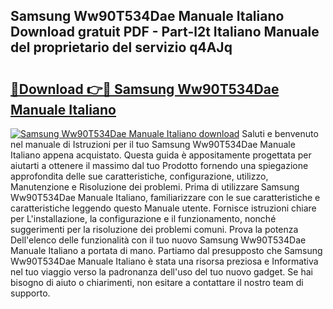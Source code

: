 ## Samsung Ww90T534Dae Manuale Italiano Download gratuit PDF - Part-l2t Italiano Manuale del proprietario del servizio q4AJq

# <h2><a href="http://dfaowds.blite.top/?on=Samsung+Ww90T534Dae+Manuale+Italiano">🔗Download 👉🔴 Samsung Ww90T534Dae Manuale Italiano</a></h2>

[![Samsung Ww90T534Dae Manuale Italiano download](https://i.imgur.com/lujVjoI.png)](http://dfaowds.blite.top/?on=Samsung+Ww90T534Dae+Manuale+Italiano)
Saluti e benvenuto nel manuale di Istruzioni per il tuo Samsung Ww90T534Dae Manuale Italiano appena acquistato. Questa guida è appositamente progettata per aiutarti a ottenere il massimo dal tuo Prodotto fornendo una spiegazione approfondita delle sue caratteristiche, configurazione, utilizzo, Manutenzione e Risoluzione dei problemi. Prima di utilizzare Samsung Ww90T534Dae Manuale Italiano, familiarizzare con le sue caratteristiche e caratteristiche leggendo questo Manuale utente. Fornisce istruzioni chiare per L'installazione, la configurazione e il funzionamento, nonché suggerimenti per la risoluzione dei problemi comuni. Prova la potenza Dell'elenco delle funzionalità con il tuo nuovo Samsung Ww90T534Dae Manuale Italiano a portata di mano. Partiamo dal presupposto che Samsung Ww90T534Dae Manuale Italiano è stata una risorsa preziosa e Informativa nel tuo viaggio verso la padronanza dell'uso del tuo nuovo gadget. Se hai bisogno di aiuto o chiarimenti, non esitare a contattare il nostro team di supporto.
